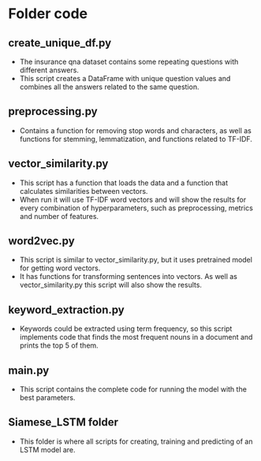 # Folder code

## create_unique_df.py 
 - The insurance qna dataset contains some repeating questions with different answers. 
 - This script creates a DataFrame with unique question values and combines all the answers related to the same question.

## preprocessing.py 
 - Contains a function for removing stop words and characters, as well as functions for stemming, 
   lemmatization, and functions related to TF-IDF.

## vector_similarity.py 
 - This script has a function that loads the data and a function that calculates similarities between vectors. 
 - When run it will use TF-IDF word vectors and will show the results for every combination of hyperparameters, 
   such as preprocessing, metrics and number of features.

## word2vec.py 
 - This script is similar to vector_similarity.py, but it uses pretrained model for getting word vectors.
 - It has functions for transforming sentences into vectors. As well as vector_similarity.py this script
   will also show the results.

## keyword_extraction.py 
 - Keywords could be extracted using term frequency, so this script implements code that finds the most frequent 
   nouns in a document and prints the top 5 of them.

## main.py 
 - This script contains the complete code for running the model with the best parameters.

## Siamese_LSTM folder
 - This folder is where all scripts for creating, training and predicting of an LSTM model are. 

